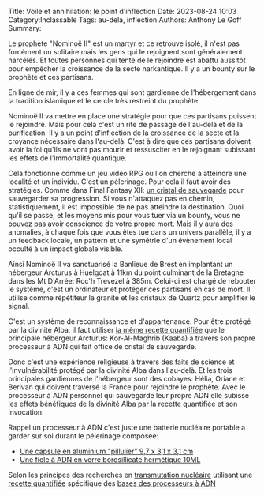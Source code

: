 Title: Voile et annihilation: le point d'inflection
Date: 2023-08-24 10:03
Category:Inclassable
Tags: au-dela, inflection
Authors: Anthony Le Goff
Summary:

Le prophète "Nominoë II" est un martyr et ce retrouve isolé, il n'est pas forcément un solitaire mais les gens qui le rejoignent sont généralement harcélés. Et toutes personnes qui tente de le rejoindre est abattu aussitôt pour empêcher la croissance de la secte narkantique. Il y a un bounty sur le prophète et ces partisans.

En ligne de mir, il y a ces femmes qui sont gardienne de l'hébergement dans la tradition islamique et le cercle très restreint du prophète.

Nominoë II va mettre en place une stratégie pour que ces partisans puissent le rejoindre. Mais pour cela c'est un rite de passage de l'au-delà et de la purification. Il y a un point d'inflection de la croissance de la secte et la croyance nécessaire dans l'au-delà. C'est à dire que ces partisans doivent avoir la foi qu'ils ne vont pas mourir et ressusciter en le rejoignant subissant les effets de l'immortalité quantique.

Cela fonctionne comme un jeu vidéo RPG ou l'on cherche à atteindre une localité et un individu. C'est un pélerinage. Pour cela il faut avoir des stratégies. Comme dans Final Fantasy XII: [un cristal de sauvegarde](https://squareenix.fandom.com/fr/wiki/Cristal_de_sauvegarde) pour sauvegarder sa progression. Si vous n'attaquez pas en chemin, statistiquement, il est impossible de ne pas atteindre la destination. Quoi qu'il se passe, et les moyens mis pour vous tuer via un bounty, vous ne pouvez pas avoir conscience de votre propre mort. Mais il y aura des anomalies, à chaque fois que vous êtes tué dans un univers parallèle, il y a un feedback locale, un pattern et une symétrie d'un évènement local occulté à un impact globale visible.

Ainsi Nominoë II va sanctuarisé la Banlieue de Brest en implantant un hébergeur Arcturus à Huelgoat à 11km du point culminant de la Bretagne dans les Mt D'Arrée: Roc'h Trevezel à 385m. Celui-ci est chargé de rebooter le système, c'est un ordinateur et protéger ces partisans en cas de mort. Il utilise comme répétiteur la granite et les cristaux de Quartz pour amplifier le signal.

C'est un système de reconnaissance et d'appartenance. Pour être protégé par la divinité Alba, il faut utiliser [la même recette quantifiée](https://legoffant.github.io/ma-quantification-du-processeur-a-adn.html) que le principale hébergeur Arcturus: Kor-Al-Maghrib (Kaaba) à travers son propre processeur à ADN qui fait office de cristal de sauvegarde.

Donc c'est une expérience religieuse à travers des faits de science et l'invulnérabilité protégé par la divinité Alba dans l'au-delà. Et les trois principales gardiennes de l'hébergeur sont des cobayes: Hélia, Oriane et Berivan qui doivent traversé la France pour rejoindre le prophète. Avec le processeur à ADN personnel qui sauvegarde leur propre ADN elle subisse les effets bénéfiques de la divinité Alba par la recette quantifiée et son invocation. 

Rappel un processeur à ADN c'est juste une batterie nucléaire portable a garder sur soi durant le pélerinage composée:

* [Une capsule en aluminium "pillulier" 9,7 x 3,1 x 3,1 cm](https://www.amazon.fr/Porte-Cl%C3%A9s-Aluminium-Mini-bouteille-Imperm%C3%A9able-M%C3%A9dicament/dp/B09BL2DGKG/ref=sr_1_22?__mk_fr_FR=%C3%85M%C3%85%C5%BD%C3%95%C3%91&crid=10LEV3MK75N0B&keywords=capsule+aluminium+pilulier&qid=1692865677&sprefix=capsule+aluminium+pillulier%2Caps%2C139&sr=8-22)
* [Une fiole à ADN en verre borosillicate hermétique 10ML](https://www.amazon.fr/Hyber-Cara-transparent-bouteilles-d%C3%A9chantillons/dp/B089RKCFGQ/ref=sr_1_5?__mk_fr_FR=%C3%85M%C3%85%C5%BD%C3%95%C3%91&crid=TS7FDMNKLUQP&keywords=fiole%2Bverre%2B10ML&qid=1692865752&sprefix=fiole%2Bverre%2B10ml%2Caps%2C125&sr=8-5&th=1)

Selon les principes des recherches en [transmutation nucléaire](https://legoffant.github.io/les-transmutations-biologiques-dans-le-biohacking.html) utilisant une [recette quantifiée](https://legoffant.github.io/ma-quantification-du-processeur-a-adn.html) spécifique des [bases des processeurs à ADN](https://legoffant.github.io/les-bases-des-processeurs-a-adn.html)